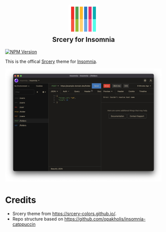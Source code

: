 <h2 align="center">
  <img src="https://raw.githubusercontent.com/milogert/insomnia-plugin-theme-srcery/master/assets/icon-48x48.svg" />
  <div>Srcery for Insomnia</div>
</h2>

[![NPM Version](https://img.shields.io/npm/v/insomnia-plugin-theme-srcery?style=for-the-badge)](https://www.npmjs.com/package/insomnia-plugin-theme-srcery)

This is the offical [Srcery](https://srcery-colors.github.io/) theme for [Insomnia](https://insomnia.rest).

<p align="center">
  <img src="https://raw.githubusercontent.com/milogert/insomnia-plugin-theme-srcery/master/assets/screenshot.png" />
</p>

# Credits

- Srcery theme from https://srcery-colors.github.io/.
- Repo structure based on https://github.com/opakholis/insomnia-catppuccin
